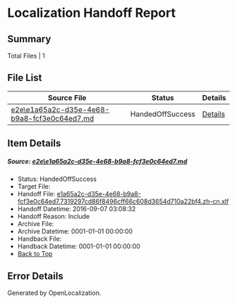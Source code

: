 # <a name='report-top'></a> Localization Handoff Report

## Summary
 Total Files | 1

## File List
 Source File | Status | Details 
 ----------- | ------ | ------- 
 [e2e\e1a65a2c-d35e-4e68-b9a8-fcf3e0c64ed7.md](https://github.com/OpenLocalizationTestOrg/ol-test0/blob/aa3e3ef544cba6e1c44e9d669aa75456a7ce481d/e2e/e1a65a2c-d35e-4e68-b9a8-fcf3e0c64ed7.md) | HandedOffSuccess | [Details](#37f9a3376ca3ad6739afd9ec05a4aad7d6ef01995)

## Item Details
##### <a name='37f9a3376ca3ad6739afd9ec05a4aad7d6ef01995'></a> Source: [e2e\e1a65a2c-d35e-4e68-b9a8-fcf3e0c64ed7.md](https://github.com/OpenLocalizationTestOrg/ol-test0/blob/aa3e3ef544cba6e1c44e9d669aa75456a7ce481d/e2e/e1a65a2c-d35e-4e68-b9a8-fcf3e0c64ed7.md)
* Status: HandedOffSuccess
* Target File: 
* Handoff File: [e1a65a2c-d35e-4e68-b9a8-fcf3e0c64ed7.7319297cd86f8496cff66c608d3654d710a22bf4.zh-cn.xlf](https://github.com/OpenLocalizationTestOrg/ol-test0-handoff/blob/48454006935a3c336e119f9e76dc35ca0429c13a/ol-handoff/OpenLocalizationTestOrg/ol-test0-zhcn/ci/ht/e1a65a2c-d35e-4e68-b9a8-fcf3e0c64ed7.7319297cd86f8496cff66c608d3654d710a22bf4.zh-cn.xlf)
* Handoff Datetime: 2016-09-07 03:08:32
* Handoff Reason: Include
* Archive File: 
* Archive Datetime: 0001-01-01 00:00:00
* Handback File: 
* Handback Datetime: 0001-01-01 00:00:00
* [Back to Top](#report-top)


## Error Details

Generated by OpenLocalization.
